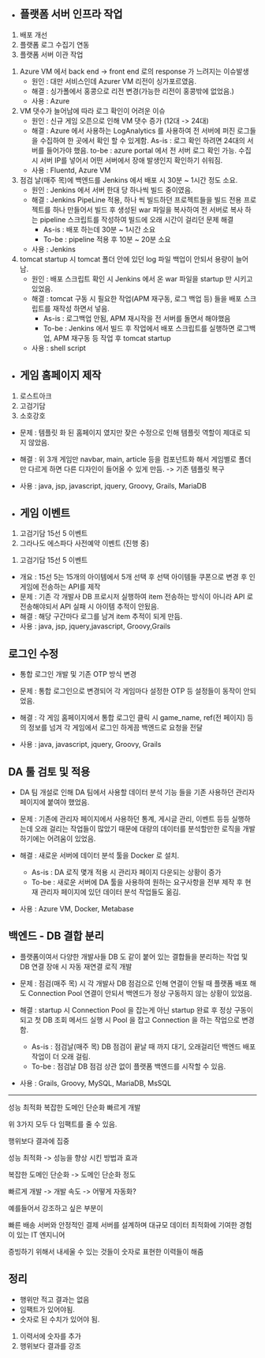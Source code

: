 * ## 플랫폼 서버 인프라 작업
1. 배포 개선
2. 플랫폼 로그 수집기 연동
3. 플랫폼 서버 이관 작업


1) Azure VM 에서 back end -> front end 로의 response 가 느려지는 이슈발생
	* 원인 : 대만 서비스인데 Azurer VM 리전이 싱가포르였음.
	* 해결 : 싱가폴에서 홍콩으로 리전 변경(가능한 리전이 홍콩밖에 없었음.)
	* 사용 : Azure
2) VM 댓수가 늘어남에 따라 로그 확인이 어려운 이슈
	* 원인 : 신규 게임 오픈으로 인해 VM 댓수 증가 (12대 -> 24대)
	* 해결 : Azure 에서 사용하는 LogAnalytics 를 사용하여 전 서버에 퍼진 로그들을 수집하여 한 곳에서 확인 할 수 있게함.
		As-is : 로그 확인 하려면 24대의 서버를 들어가야 했음.
		to-be : azure portal 에서 전 서버 로그 확인 가능. 수집 시 서버 IP를 넣어서 어떤 서버에서 장애 발생인지 확인하기 쉬워짐.
	* 사용 : Fluentd, Azure VM 
3) 점검 날(매주 목)에 백엔드를 Jenkins 에서 배포 시 30분 ~ 1시간 정도 소요.
	* 원인 : Jenkins 에서 서버 한대 당 하나씩 빌드 중이였음.
	* 해결 : Jenkins PipeLine 적용, 하나 씩 빌드하던 프로젝트들을 빌드 전용 프로젝트를 하나 만들어서 빌드 후 생성된 war 파일을 복사하여 전 서버로 복사 하는 pipeline 스크립트를 작성하여 빌드에 오래 시간이 걸리던 문제 해결
		* As-is : 배포 하는데 30분 ~ 1시간 소요
		* To-be : pipeline 적용 후 10분 ~ 20분 소요
	* 사용 : Jenkins
4) tomcat startup 시 tomcat 폴더 안에 있던 log 파일 백업이 안되서 용량이 늘어남.
	* 원인 : 배포 스크립트 확인 시 Jenkins 에서 온 war 파일을 startup 만 시키고 있었음.
	* 해결 :  tomcat 구동 시 필요한 작업(APM 재구동, 로그 백업 등) 들을 배포 스크립트를 재작성 하면서 넣음.
		* As-is : 로그백업 안됨, APM 재시작을 전 서버를 돌면서 해야했음
		* To-be : Jenkins 에서 빌드 후 작업에서 배포 스크립트를 실행하면 로그백업, APM 재구동 등 작업 후 tomcat startup
	* 사용 : shell script


* ## 게임 홈페이지 제작
1. 로스트아크
2. 고검기담
3. 소호강호

* 문제 : 템플릿 화 된 홈페이지 였지만 잦은 수정으로 인해 템플릿 역할이 제대로 되지 않았음.
* 해결 : 위 3개 게임만 navbar, main, article 등을 컴포넌트화 해서 게임별로 폴더만 다르게 하면 다른 디자인이 들어올 수 있게 만듬. -> 기존 템플릿 복구
* 사용 : java, jsp, javascript, jquery, Groovy, Grails, MariaDB

* ## 게임 이벤트
1. 고검기담 15선 5 이벤트
2. 그라나도 에스파다 사전예약 이벤트 (진행 중)

1) 고검기담 15선 5 이벤트
* 개요 : 15선 5는 15개의 아이템에서 5개 선택 후 선택 아이템들 쿠폰으로 변경 후 인게임에 전송하는 API를 제작
* 문제 : 기존 각 개발사 DB 프로시저 실행하여 item 전송하는 방식이 아니라 API 로 전송해야되서 API 실패 시 아이템 추적이 안됬음.
* 해결 : 해당 구간마다 로그를 남겨 item 추적이 되게 만듬.
* 사용 : java, jsp, jquery,javascript, Groovy,Grails


## 로그인 수정
* 통합 로그인 개발 및 기존 OTP 방식 변경

* 문제 : 통합 로그인으로 변경되어 각 게임마다 설정한 OTP 등 설정들이 동작이 안되었음.
* 해결 : 각 게임 홈페이지에서 통합 로그인 클릭 시 game_name, ref(전 페이지) 등의 정보를 넘겨 각 게임에서 로그인 하게끔 백엔드로 요청을 전달
* 사용 : java, javascript, jquery, Groovy, Grails

## DA 툴 검토 및 적용
* DA 팀 개설로 인해 DA 팀에서 사용할 데이터 분석 기능 들을 기존 사용하던 관리자 페이지에 붙여야 했었음. 

* 문제 : 기존에 관리자 페이지에서 사용하던 통계, 게시글 관리, 이벤트 등등 실행하는데 오래 걸리는 작업들이 많았기 때문에 대량의 데이터를 분석할만한 로직을 개발하기에는 어려움이 있었음.
* 해결 : 새로운 서버에 데이터 분석 툴을 Docker 로 설치.
	* As-is : DA 로직 몇개 적용 시 관리자 페이지 다운되는 상황이 증가
	* To-be : 새로운 서버에 DA 툴을 사용하여 원하는 요구사항을 전부 제작 후 현재 관리자 페이지에 있던 데이터 분석 작업들도 옮김.
* 사용 : Azure VM, Docker, Metabase

## 백엔드 - DB 결합 분리

* 플랫폼이여서 다양한 개발사들 DB 도 같이 붙어 있는 결합들을 분리하는 작업 및 DB 연결 장애 시 자동 재연결 로직 개발

* 문제 : 점검(매주 목) 시 각 개발사 DB 점검으로 인해 연결이 안될 때 플랫폼 배포 해도 Connection Pool 연결이 안되서 백엔드가 정상 구동하지 않는 상황이 있었음.
* 해결 : startup 시 Connection Pool 을 잡는게 아닌 startup 완료 후 정상 구동이 되고 첫 DB 조회 메서드 실행 시 Pool 을 잡고 Connection 을 하는 작업으로 변경함.
	* As-is : 점검날(매주 목) DB 점검이 끝날 때 까지 대기, 오래걸리던 백엔드 배포 작업이 더 오래 걸림.
	* To-be : 점검날 DB 점검 상관 없이 플랫폼 백엔드를 시작할 수 있음.
* 사용 : Grails, Groovy, MySQL, MariaDB, MsSQL




---





성능 최적화
복잡한 도메인 단순화
빠르게 개발

위 3가지 모두 다 임팩트를 줄 수 있음.

행위보다 결과에 집중


성능 최적화 -> 성능을 향상 시킨 방법과 효과

복잡한 도메인 단순화 -> 도메인 단순화 정도

빠르게 개발 -> 개발 속도 -> 어떻게 자동화?


예를들어서 강조하고 싶은 부분이

빠른 배송 서버와 안정적인 결제 서버를 설계하며  대규모 데이터 최적화에 기여한 경험이 있는 IT 엔지니어

증빙하기 위해서 내세울 수 있는 것들이 숫자로 표현한 이력들이 해줌 



## 정리

* 행위만 적고 결과는 없음
* 임팩트가 있어야됨.
* 숫자로 된 수치가 있어야 됨.


1. 이력서에 숫자를 추가
2. 행위보다 결과를 강조

